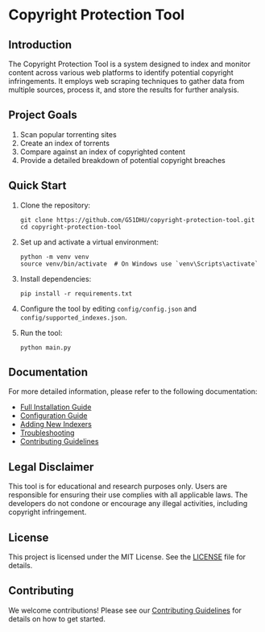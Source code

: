 # Copyright Protection Tool

## Introduction

The Copyright Protection Tool is a system designed to index and monitor content across various web platforms to identify potential copyright infringements. It employs web scraping techniques to gather data from multiple sources, process it, and store the results for further analysis.

## Project Goals

1. Scan popular torrenting sites
2. Create an index of torrents
3. Compare against an index of copyrighted content
4. Provide a detailed breakdown of potential copyright breaches

## Quick Start

1. Clone the repository:
   ```
   git clone https://github.com/G51DHU/copyright-protection-tool.git
   cd copyright-protection-tool
   ```

2. Set up and activate a virtual environment:
   ```
   python -m venv venv
   source venv/bin/activate  # On Windows use `venv\Scripts\activate`
   ```

3. Install dependencies:
   ```
   pip install -r requirements.txt
   ```

4. Configure the tool by editing `config/config.json` and `config/supported_indexes.json`.

5. Run the tool:
   ```
   python main.py
   ```

## Documentation

For more detailed information, please refer to the following documentation:

- [Full Installation Guide](INSTALLATION.md)
- [Configuration Guide](CONFIGURATION.md)
- [Adding New Indexers](ADDING_INDEXERS.md)
- [Troubleshooting](TROUBLESHOOTING.md)
- [Contributing Guidelines](CONTRIBUTE.md)

## Legal Disclaimer

This tool is for educational and research purposes only. Users are responsible for ensuring their use complies with all applicable laws. The developers do not condone or encourage any illegal activities, including copyright infringement.


## License

This project is licensed under the MIT License. See the [LICENSE](LICENSE) file for details.

## Contributing

We welcome contributions! Please see our [Contributing Guidelines](CONTRIBUTE.md) for details on how to get started.
